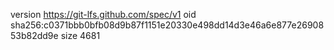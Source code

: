 version https://git-lfs.github.com/spec/v1
oid sha256:c0371bbb0bfb08d9b87f1151e20330e498dd14d3e46a6e877e2690853b82dd9e
size 4681
